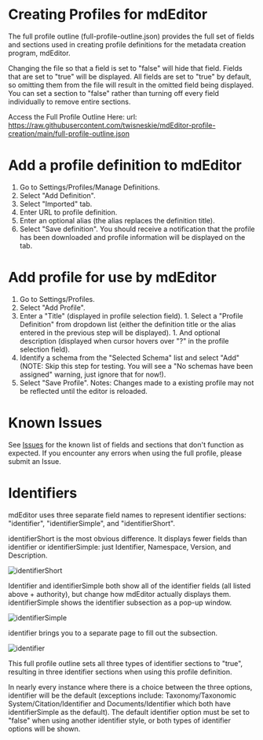 # Creating Profiles for mdEditor
The full profile outline (full-profile-outline.json) provides the full set of fields and sections used in creating profile definitions for the metadata creation program, mdEditor.

Changing the file so that a field is set to "false" will hide that field. Fields that are set to "true" will be displayed. All fields are set to "true" by default, so omitting them from the file will result in the omitted field being displayed. You can set a section to "false" rather than turning off every field individually to remove entire sections.

Access the Full Profile Outline Here:
		url: https://raw.githubusercontent.com/twisneskie/mdEditor-profile-creation/main/full-profile-outline.json

# Add a profile definition to mdEditor
1. Go to Settings/Profiles/Manage Definitions.
2. Select "Add Definition".
3. Select "Imported" tab.
3. Enter URL to profile definition.
4. Enter an optional alias (the alias replaces the definition title).
5. Select "Save definition". You should receive a notification that the profile has been downloaded and profile information will be displayed on the tab.

# Add profile for use by mdEditor
1. Go to Settings/Profiles.
2. Select "Add Profile".
3. Enter a "Title" (displayed in profile selection field). 1. Select a "Profile Definition" from dropdown list (either the definition title or the alias entered in the previous step will be displayed). 1. And optional description (displayed when cursor hovers over "?" in the profile selection field).
4. Identify a schema from the "Selected Schema" list and select "Add" (NOTE: Skip this step for testing. You will see a "No schemas have been assigned" warning, just ignore that for now!).
5. Select "Save Profile".
Notes: Changes made to a existing profile may not be reflected until the editor is reloaded.

# Known Issues
See [Issues](https://github.com/twisneskie/mdEditor-profile-creation/issues) for the known list of fields and sections that don't function as expected. If you encounter any errors when using the full profile, please submit an Issue.

# Identifiers
mdEditor uses three separate field names to represent identifier sections: "identifier", "identifierSimple", and "identifierShort".

identifierShort is the most obvious difference. It displays fewer fields than identifier or identifierSimple: just Identifier, Namespace, Version, and Description.

![identifierShort](pictures/identifierShort.png)


Identifier and identifierSimple both show all of the identifier fields (all listed above + authority), but change how mdEditor actually displays them. identifierSimple shows the identifier subsection as a pop-up window.

![identifierSimple](pictures/identifierSimple.png)

identifier brings you to a separate page to fill out the subsection.

![identifier](pictures/identifier.png)

This full profile outline sets all three types of identifier sections to "true", resulting in three identifier sections when using this profile definition.

In nearly every instance where there is a choice between the three options, identifier will be the default (exceptions include: Taxonomy/Taxonomic System/Citation/Identifier and Documents/Identifier which both have identifierSimple as the default). The default identifier option must be set to "false" when using another identifier style, or both types of identifier options will be shown.
